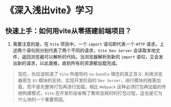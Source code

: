 # 《深入浅出vite》学习
## 快速上手：如何用vite从零搭建前端项目？
1. 需要注意的是，在 `Vite` 项目中，一个 `import` 语句即代表一个 `HTTP` 请求。上述两个语句则分别代表了两个不同的请求，`Vite Dev Server` 会读取本地文件，返回浏览器可以解析的代码。当浏览器解析到新的 `import` 语句，又会发出新的请求，以此类推，直到所有的资源都加载完成。

> 现在，你应该知道了 `Vite` 所倡导的 `no-bundle` 理念的真正含义: 利用浏览器原生 `ES` 模块的支持，实现开发阶段的 `Dev Server`，进行模块的按需加载，而不是先整体打包再进行加载。相比 `Webpack` 这种必须打包再加载的传统构建模式，`Vite` 在开发阶段省略了繁琐且耗时的打包过程，这也是它为什么快的一个重要原因。